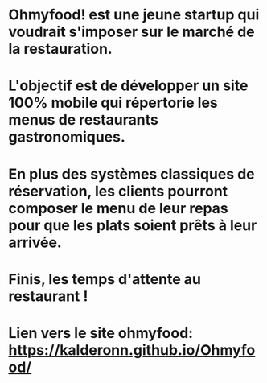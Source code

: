 # Ohmyfood! est une jeune startup qui voudrait s'imposer sur le marché de la restauration.
# L'objectif est de développer un site 100% mobile qui répertorie les menus de restaurants gastronomiques.
# En plus des systèmes classiques de réservation, les clients pourront composer le menu de leur repas pour que les plats soient prêts à leur arrivée.
# Finis, les temps d'attente au restaurant !

# Lien vers le site ohmyfood: https://kalderonn.github.io/Ohmyfood/